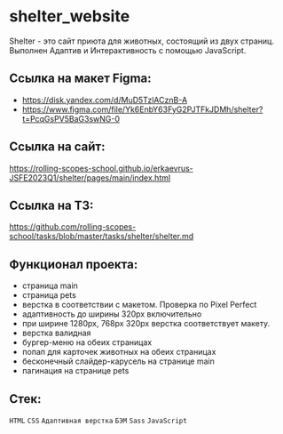 # shelter_website
Shelter - это сайт приюта для животных, состоящий из двух страниц. Выполнен Адаптив и Интерактивность с помощью JavaScript.

## Ссылка на макет Figma:
- https://disk.yandex.com/d/MuD5TzlACznB-A
- https://www.figma.com/file/Yk6EnbY63FyG2PJTFkJDMh/shelter?t=PcqGsPV5BaG3swNG-0

## Ссылка на сайт: 
https://rolling-scopes-school.github.io/erkaevrus-JSFE2023Q1/shelter/pages/main/index.html

## Ссылка на ТЗ:
https://github.com/rolling-scopes-school/tasks/blob/master/tasks/shelter/shelter.md

## Функционал проекта:
- страница main 
- страница pets
- верстка в соответствии с макетом. Проверка по Pixel Perfect
- адаптивность до ширины 320px включительно
- при ширине 1280px, 768px 320px верстка соответствует макету.
- верстка валидная
- бургер-меню на обеих страницах
- попап для карточек животных на обеих страницах
- бесконечный слайдер-карусель на странице main
- пагинация на странице pets

## Стек:
```HTML``` ```CSS``` ```Адаптивная верстка``` ```БЭМ``` ```Sass``` ```JavaScript```

